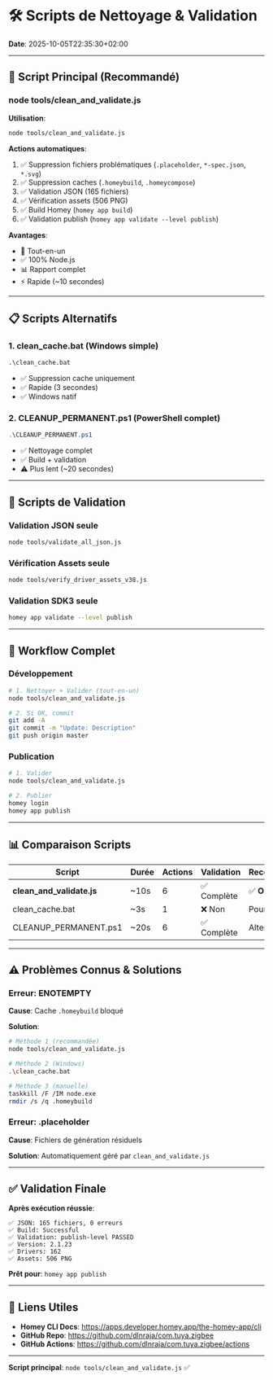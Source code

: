# 🛠️ Scripts de Nettoyage & Validation

**Date**: 2025-10-05T22:35:30+02:00

---

## 🎯 Script Principal (Recommandé)

### **node tools/clean_and_validate.js**

**Utilisation**:
```bash
node tools/clean_and_validate.js
```

**Actions automatiques**:
1. ✅ Suppression fichiers problématiques (`.placeholder`, `*-spec.json`, `*.svg`)
2. ✅ Suppression caches (`.homeybuild`, `.homeycompose`)
3. ✅ Validation JSON (165 fichiers)
4. ✅ Vérification assets (506 PNG)
5. ✅ Build Homey (`homey app build`)
6. ✅ Validation publish (`homey app validate --level publish`)

**Avantages**:
- 🚀 Tout-en-un
- ✅ 100% Node.js
- 📊 Rapport complet
- ⚡ Rapide (~10 secondes)

---

## 📋 Scripts Alternatifs

### 1. **clean_cache.bat** (Windows simple)
```cmd
.\clean_cache.bat
```
- ✅ Suppression cache uniquement
- ✅ Rapide (3 secondes)
- ✅ Windows natif

### 2. **CLEANUP_PERMANENT.ps1** (PowerShell complet)
```powershell
.\CLEANUP_PERMANENT.ps1
```
- ✅ Nettoyage complet
- ✅ Build + validation
- ⚠️ Plus lent (~20 secondes)

---

## 🔧 Scripts de Validation

### Validation JSON seule
```bash
node tools/validate_all_json.js
```

### Vérification Assets seule
```bash
node tools/verify_driver_assets_v38.js
```

### Validation SDK3 seule
```bash
homey app validate --level publish
```

---

## 🚀 Workflow Complet

### Développement
```bash
# 1. Nettoyer + Valider (tout-en-un)
node tools/clean_and_validate.js

# 2. Si OK, commit
git add -A
git commit -m "Update: Description"
git push origin master
```

### Publication
```bash
# 1. Valider
node tools/clean_and_validate.js

# 2. Publier
homey login
homey app publish
```

---

## 📊 Comparaison Scripts

| Script | Durée | Actions | Validation | Recommandé |
|--------|-------|---------|------------|------------|
| **clean_and_validate.js** | ~10s | 6 | ✅ Complète | ✅ **OUI** |
| clean_cache.bat | ~3s | 1 | ❌ Non | Pour debug |
| CLEANUP_PERMANENT.ps1 | ~20s | 6 | ✅ Complète | Alternative |

---

## ⚠️ Problèmes Connus & Solutions

### Erreur: ENOTEMPTY
**Cause**: Cache `.homeybuild` bloqué

**Solution**:
```bash
# Méthode 1 (recommandée)
node tools/clean_and_validate.js

# Méthode 2 (Windows)
.\clean_cache.bat

# Méthode 3 (manuelle)
taskkill /F /IM node.exe
rmdir /s /q .homeybuild
```

### Erreur: .placeholder
**Cause**: Fichiers de génération résiduels

**Solution**: Automatiquement géré par `clean_and_validate.js`

---

## ✅ Validation Finale

**Après exécution réussie**:
```
✅ JSON: 165 fichiers, 0 erreurs
✅ Build: Successful
✅ Validation: publish-level PASSED
✅ Version: 2.1.23
✅ Drivers: 162
✅ Assets: 506 PNG
```

**Prêt pour**: `homey app publish`

---

## 🔗 Liens Utiles

- **Homey CLI Docs**: https://apps.developer.homey.app/the-homey-app/cli
- **GitHub Repo**: https://github.com/dlnraja/com.tuya.zigbee
- **GitHub Actions**: https://github.com/dlnraja/com.tuya.zigbee/actions

---

**Script principal**: `node tools/clean_and_validate.js` ✅
